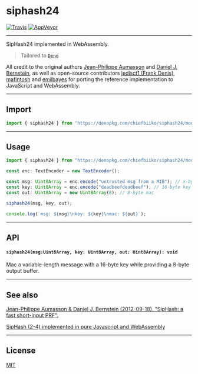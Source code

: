 # siphash24

[![Travis](http://img.shields.io/travis/chiefbiiko/siphash24.svg?style=flat)](http://travis-ci.org/chiefbiiko/siphash24) [![AppVeyor](https://ci.appveyor.com/api/projects/status/github/chiefbiiko/siphash24?branch=master&svg=true)](https://ci.appveyor.com/project/chiefbiiko/siphash24)

---

SipHash24 implemented in WebAssembly.

> Tailored to [`Deno`](https://github.com/denoland/deno)

All credit to the original authors [Jean-Philippe Aumasson](https://131002.net) and [Daniel J. Bernstein](http://cr.yp.to), as well as open-source contributors [jedisct1 (Frank Denis)](https://github.com/jedisct1/siphash-js), [mafintosh](https://github.com/mafintosh/siphash24-wasm) and [emilbayes](https://github.com/emilbayes/siphash24) for porting the reference implementation to JavaScript and WebAssembly.

---

## Import

```ts
import { siphash24 } from "https://denopkg.com/chiefbiiko/siphash24/mod.ts";
```

---

## Usage

```ts
import { siphash24 } from "https://denopkg.com/chiefbiiko/siphash24/mod.ts";

const enc: TextEncoder = new TextEncoder();

const msg: Uint8Array = enc.encode("untrusted msg from a MIB"); // x-byte msg
const key: Uint8Array = enc.encode("deadbeefdeadbeef"); // 16-byte key
const out: Uint8Array = new Uint8Array(8); // 8-byte mac

siphash24(msg, key, out);

console.log(`msg: ${msg}\nkey: ${key}\nmac: ${out}`);
```

---

## API

#### `siphash24(msg:Uint8Array, key: Uint8Array, out: Uint8Array): void`

Mac a variable-length message with a 16-byte key while providing a 8-byte output buffer.

---

## See also

[Jean-Philippe Aumasson & Daniel J. Bernstein (2012-09-18). "SipHash: a fast short-input PRF".](https://131002.net/siphash/siphash.pdf)

[SipHash (2-4) implemented in pure Javascript and WebAssembly](https://github.com/mafintosh/siphash24)

---

## License

[MIT](./license.md)
